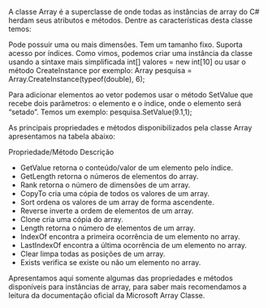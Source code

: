 A classe Array é a superclasse de onde todas as instâncias de array do C# herdam seus atributos e métodos. Dentre as características desta classe temos:

Pode possuir uma ou mais dimensões.
Tem um tamanho fixo.
Suporta acesso por índices.
Como vimos, podemos criar uma instância da classe usando a sintaxe mais simplificada int[] valores = new int[10] ou usar o método CreateInstance por exemplo: Array pesquisa = Array.CreateInstance(typeof(double), 6);

Para adicionar elementos ao vetor podemos usar o método SetValue que recebe dois parâmetros: o elemento e o índice, onde o elemento será “setado”. Temos um exemplo: pesquisa.SetValue(9.1,1);

As principais propriedades e métodos disponibilizados pela classe Array apresentamos na tabela abaixo:

Propriedade/Método	Descrição
- GetValue	retorna o conteúdo/valor de um elemento pelo índice.
- GetLength	retorna o números de elementos do array.
- Rank	retorna o número de dimensões de um array.
- CopyTo	cria uma cópia de todos os valores de um array.
- Sort	ordena os valores de um array de forma ascendente.
- Reverse	inverte a ordem de elementos de um array.
- Clone	cria uma cópia do array.
- Length	retorna o número de elementos de um array.
- IndexOf	encontra a primeira ocorrência de um elemento no array.
- LastIndexOf	encontra a última ocorrência de um elemento no array.
- Clear	limpa todas as posições de um array.
- Exists	verifica se existe ou não um elemento no array.

Apresentamos aqui somente algumas das propriedades e métodos disponíveis para instâncias de array, para saber mais recomendamos a leitura da documentação oficial da Microsoft Array Classe.